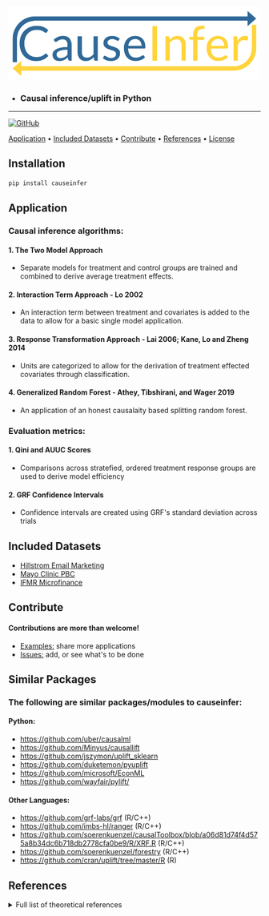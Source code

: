 <div align="center">
  <a href="https://github.com/andrewtavis/causeinfer"><img src="https://github.com/andrewtavis/causeinfer/blob/master/resources/causeinfer_logo.png"></a>
</div>

- ### Causal inference/uplift in Python
------------------------------------------------------

[![GitHub](https://img.shields.io/github/license/andrewtavis/causeinfer.svg)](https://github.com/andrewtavis/causeinfer/LICENSE)

[Application](#application) •
[Included Datasets](#included-datasets) •
[Contribute](#contribute) •
[References](#references) •
[License](https://github.com/andrewtavis/causeinfer/LICENSE)

## Installation
```bash
pip install causeinfer
```

## Application

### Causal inference algorithms:
#### 1. The Two Model Approach
- Separate models for treatment and control groups are trained and combined to derive average treatment effects.

#### 2. Interaction Term Approach - Lo 2002
- An interaction term between treatment and covariates is added to the data to allow for a basic single model application.

#### 3. Response Transformation Approach - Lai 2006; Kane, Lo and Zheng 2014
- Units are categorized to allow for the derivation of treatment effected covariates through classification.

#### 4. Generalized Random Forest - Athey, Tibshirani, and Wager 2019
- An application of an honest causalaity based splitting random forest.

### Evaluation metrics:
#### 1. Qini and AUUC Scores
- Comparisons across stratefied, ordered treatment response groups are used to derive model efficiency

#### 2. GRF Confidence Intervals
- Confidence intervals are created using GRF's standard deviation across trials

## Included Datasets
- [Hillstrom Email Marketing](https://blog.minethatdata.com/2008/03/minethatdata-e-mail-analytics-and-data.html)
- [Mayo Clinic PBC](https://www.mayo.edu/research/documents/pbchtml/DOC-10027635)
- [IFMR Microfinance](https://www.aeaweb.org/articles?id=10.1257/app.20130533)

## Contribute
#### Contributions are more than welcome!
- [Examples:](https://github.com/andrewtavis/causeinfer/examples) share more applications
- [Issues:](https://github.com/andrewtavis/causeinfer/issues?) add, or see what's to be done

## Similar Packages
### The following are similar packages/modules to causeinfer:
#### Python:
- https://github.com/uber/causalml
- https://github.com/Minyus/causallift
- https://github.com/jszymon/uplift_sklearn
- https://github.com/duketemon/pyuplift
- https://github.com/microsoft/EconML
- https://github.com/wayfair/pylift/

#### Other Languages:
- https://github.com/grf-labs/grf (R/C++)
- https://github.com/imbs-hl/ranger (R/C++)
- https://github.com/soerenkuenzel/causalToolbox/blob/a06d81d74f4d575a8b34dc6b718db2778cfa0be9/R/XRF.R (R/C++)
- https://github.com/soerenkuenzel/forestry (R/C++)
- https://github.com/cran/uplift/tree/master/R (R)

## References
<details><summary>Full list of theoretical references</summary>
<p>
- 

</p>
</details>